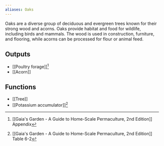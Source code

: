 ```yaml
---
aliases: Oaks
---
```

Oaks are a diverse group of deciduous and evergreen trees known for their strong wood and acorns. Oaks provide habitat and food for wildlife, including birds and mammals. The wood is used in construction, furniture, and flooring, while acorns can be processed for flour or animal feed.
## Outputs
- [[Poultry forage]][^1]
- [[Acorn]]

## Functions
- [[Tree]]
- [[Potassium accumulator]][^2]

[^1]: [[Gaia's Garden - A Guide to Home-Scale Permaculture, 2nd Edition]] Appendix
[^2]: [[Gaia's Garden - A Guide to Home-Scale Permaculture, 2nd Edition]] Table 6-2

